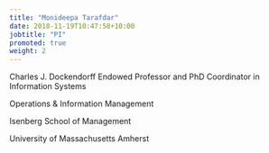 ```yaml
---
title: "Monideepa Tarafdar"
date: 2018-11-19T10:47:58+10:00
jobtitle: "PI"
promoted: true
weight: 2
---
```


Charles J. Dockendorff Endowed Professor and PhD Coordinator in Information Systems

Operations & Information Management

Isenberg School of Management

University of Massachusetts Amherst

